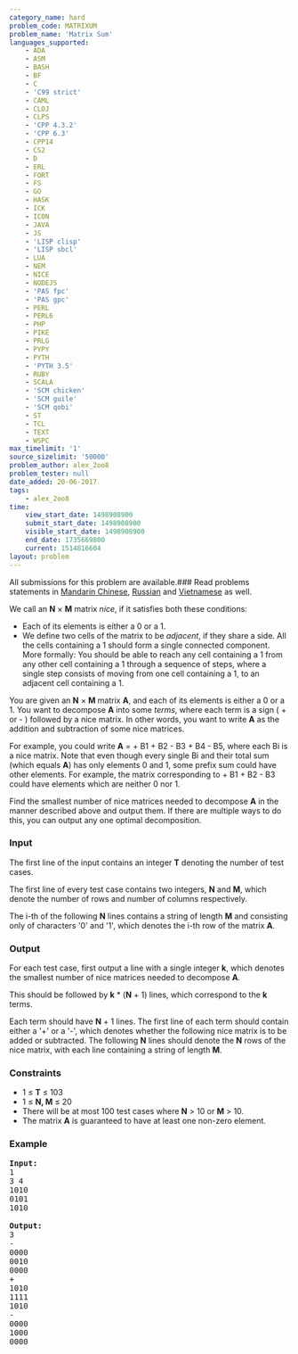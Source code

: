 ```yaml
---
category_name: hard
problem_code: MATRIXUM
problem_name: 'Matrix Sum'
languages_supported:
    - ADA
    - ASM
    - BASH
    - BF
    - C
    - 'C99 strict'
    - CAML
    - CLOJ
    - CLPS
    - 'CPP 4.3.2'
    - 'CPP 6.3'
    - CPP14
    - CS2
    - D
    - ERL
    - FORT
    - FS
    - GO
    - HASK
    - ICK
    - ICON
    - JAVA
    - JS
    - 'LISP clisp'
    - 'LISP sbcl'
    - LUA
    - NEM
    - NICE
    - NODEJS
    - 'PAS fpc'
    - 'PAS gpc'
    - PERL
    - PERL6
    - PHP
    - PIKE
    - PRLG
    - PYPY
    - PYTH
    - 'PYTH 3.5'
    - RUBY
    - SCALA
    - 'SCM chicken'
    - 'SCM guile'
    - 'SCM qobi'
    - ST
    - TCL
    - TEXT
    - WSPC
max_timelimit: '1'
source_sizelimit: '50000'
problem_author: alex_2oo8
problem_tester: null
date_added: 20-06-2017
tags:
    - alex_2oo8
time:
    view_start_date: 1498908900
    submit_start_date: 1498908900
    visible_start_date: 1498908900
    end_date: 1735669800
    current: 1514816604
layout: problem
---
```

All submissions for this problem are available.###  Read problems statements in [Mandarin Chinese](http://www.codechef.com/download/translated/SNCKFL17/mandarin/MATRIXUM.pdf), [Russian](http://www.codechef.com/download/translated/SNCKFL17/russian/MATRIXUM.pdf) and [Vietnamese](http://www.codechef.com/download/translated/SNCKFL17/vietnamese/MATRIXUM.pdf) as well.

We call an **N** × **M** matrix _nice_, if it satisfies both these conditions:

- Each of its elements is either a 0 or a 1.
- We define two cells of the matrix to be _adjacent_, if they share a side. All the cells containing a 1 should form a single connected component. More formally: You should be able to reach any cell containing a 1 from any other cell containing a 1 through a sequence of steps, where a single step consists of moving from one cell containing a 1, to an adjacent cell containing a 1.

You are given an **N** × **M** matrix **A**, and each of its elements is either a 0 or a 1. You want to decompose **A** into some _terms_, where each term is a sign ( + or - ) followed by a nice matrix. In other words, you want to write **A** as the addition and subtraction of some nice matrices.

For example, you could write **A** = + B1 + B2 - B3 + B4 - B5, where each Bi is a nice matrix. Note that even though every single Bi and their total sum (which equals **A**) has only elements 0 and 1, some prefix sum could have other elements. For example, the matrix corresponding to + B1 + B2 - B3 could have elements which are neither 0 nor 1.

Find the smallest number of nice matrices needed to decompose **A** in the manner described above and output them. If there are multiple ways to do this, you can output any one optimal decomposition.

### Input

The first line of the input contains an integer **T** denoting the number of test cases.

The first line of every test case contains two integers, **N** and **M**, which denote the number of rows and number of columns respectively.

The i-th of the following **N** lines contains a string of length **M** and consisting only of characters '0' and '1', which denotes the i-th row of the matrix **A**.

### Output

For each test case, first output a line with a single integer **k**, which denotes the smallest number of nice matrices needed to decompose **A**.

This should be followed by **k** \* (**N** + 1) lines, which correspond to the **k** terms.

Each term should have **N** + 1 lines. The first line of each term should contain either a '+' or a '-', which denotes whether the following nice matrix is to be added or subtracted. The following **N** lines should denote the **N** rows of the nice matrix, with each line containing a string of length **M**.

### Constraints

- 1 ≤ **T** ≤ 103
- 1 ≤ **N, M** ≤ 20
- There will be at most 100 test cases where **N** > 10 or **M** > 10.
- The matrix **A** is guaranteed to have at least one non-zero element.

### Example

<pre><b>Input:</b>
1
3 4
1010
0101
1010

<b>Output:</b>
3
-
0000
0010
0000
+
1010
1111
1010
-
0000
1000
0000
</pre>